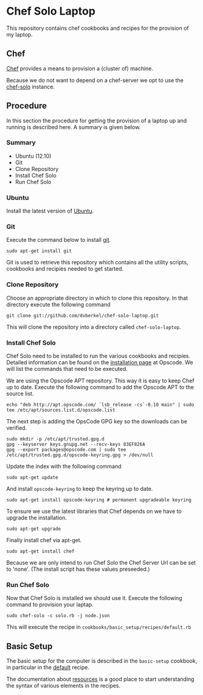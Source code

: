 Chef Solo Laptop
================

This repository contains chef cookbooks and recipes for the provision
of my laptop.

Chef
----

[Chef](http://www.opscode.com/chef/ "Chef homepage") provides a means
to provision a (cluster of) machine.

Because we do not want to depend on a chef-server we opt to use the
[chef-solo](http://wiki.opscode.com/display/chef/Chef+Solo "Documentation about chef solo")
instance.

Procedure
---------

In this section the procedure for getting the provision of a laptop up
and running is described here. A summary is given below.

### Summary

* Ubuntu (12.10)
* Git
* Clone Repository
* Install Chef Solo
* Run Chef Solo

### Ubuntu

Install the latest version of 
[Ubuntu](http://www.ubuntu.com/ "Homepage of Ubuntu").

### Git

Execute the command below to install [git](http://git-scm.com/ "Homepage of git").

    sudo apt-get install git

Git is used to retrieve this repository which contains all the utility
scripts, cookbooks and recipies needed to get started.

### Clone Repository

Choose an appropriate directory in which to clone this repository. In
that directory execute the following command

    git clone git://github.com/dvberkel/chef-solo-laptop.git

This will clone the repository into a directory called
`chef-solo-laptop`.

### Install Chef Solo

Chef Solo need to be installed to run the various cookbooks and
recipies. Detailed information can be found on the
[installation page](http://wiki.opscode.com/display/chef/Installing+Chef+Client+on+Ubuntu+or+Debian "Installing Chef Solo Documentation")
at Opscode. We will list the commands that need to be executed.

We are using the Opscode APT repository. This way it is easy to keep
Chef up to date. Execute the following command to add the Opscode APT
to the source list.

    echo "deb http://apt.opscode.com/ `lsb_release -cs`-0.10 main" | sudo tee /etc/apt/sources.list.d/opscode.list

The next step is adding the OpsCode GPG key so the downloads can be verified.

    sudo mkdir -p /etc/apt/trusted.gpg.d
    gpg --keyserver keys.gnupg.net --recv-keys 83EF826A
    gpg --export packages@opscode.com | sudo tee /etc/apt/trusted.gpg.d/opscode-keyring.gpg > /dev/null

Update the index with the following command

    sudo apt-get update

And install `opscode-keyring` to keep the keyring up to date.

    sudo apt-get install opscode-keyring # permanent upgradeable keyring

To ensure we use the latest libraries that Chef depends on we have to
upgrade the installation.

    sudo apt-get upgrade

Finally install chef via apt-get.

    sudo apt-get install chef

Because we are only intend to run Chef Solo the Chef Server Url can be
set to 'none'. (The install script has these values preseeded.)

### Run Chef Solo

Now that Chef Solo is installed we should use it. Execute the
following command to provision your laptap.

    sudo chef-solo -c solo.rb -j node.json

This will execute the recipe in
`cookbooks/basic_setup/recipes/default.rb`

Basic Setup
-----------

The basic setup for the computer is described in the `basic-setup`
cookbook, in particular in the 
[default](https://github.com/jack-kerouac/chef-solo-laptop/blob/master/cookbooks/basic-setup/recipes/default.rb)
recipe.

The documentation about
[resources](http://wiki.opscode.com/display/chef/Resources "Opscode documentation about resources")
is a good place to start understanding the syntax of various elements
in the recipes.
